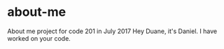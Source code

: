 # about-me
About me project for code 201 in July 2017
Hey Duane, it's Daniel. I have worked on your code. 
